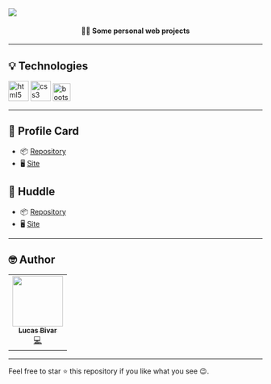 
 <img align="center" src="https://i.imgur.com/XcZ8Bhb.gif">
 <h4 align="center">👨‍💻 Some personal web projects </h4>

<hr>

## 💡 Technologies
  <p align="left">
    <img src="https://devicons.github.io/devicon/devicon.git/icons/html5/html5-original-wordmark.svg" alt="html5" width="40" height="40"/>
    <img src="https://devicons.github.io/devicon/devicon.git/icons/css3/css3-original-wordmark.svg" alt="css3" width="40" height="40"/>
    <img src="https://devicons.github.io/devicon/devicon.git/icons/bootstrap/bootstrap-plain.svg" alt="bootstrap" width="35" height="35"/>
  </p>
<hr>

## 📍 Profile Card
 - 📦 [Repository](https://github.com/lucasbivar/web-projects/tree/main/profile-card)
 - 🖥  [Site](https://profile-card-project.netlify.app/)
 
 ## 📍 Huddle
 - 📦 [Repository](https://github.com/lucasbivar/web-projects/tree/main/huddle)
 - 🖥  [Site](https://huddle-company.netlify.app/)

 
<hr> 
 
## 🤓 Author 
<table>
  <tr>
    <td align="center"><a href="https://github.com/lucasbivar"><img src="https://avatars0.githubusercontent.com/u/60802661?s=460&u=f0cdbe837dc717c91999b2255973fe9584a1d352&v=4" width="100px;" alt=""/><br /><sub><b>Lucas Bivar</b></sub></a><br /><a href="https://github.com/lucasbivar" title="Code">💻</a></td>
  <tr>
</table>

***
Feel free to star ⭐ this repository if you like what you see 😉.
